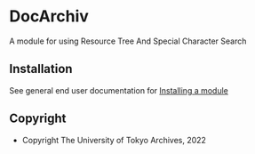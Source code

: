 # DocArchiv

A module for using Resource Tree And Special Character Search

## Installation

See general end user documentation for [Installing a module](http://dev.omeka.org/docs/s/user-manual/modules/#installing-modules)

## Copyright

- Copyright The University of Tokyo Archives, 2022